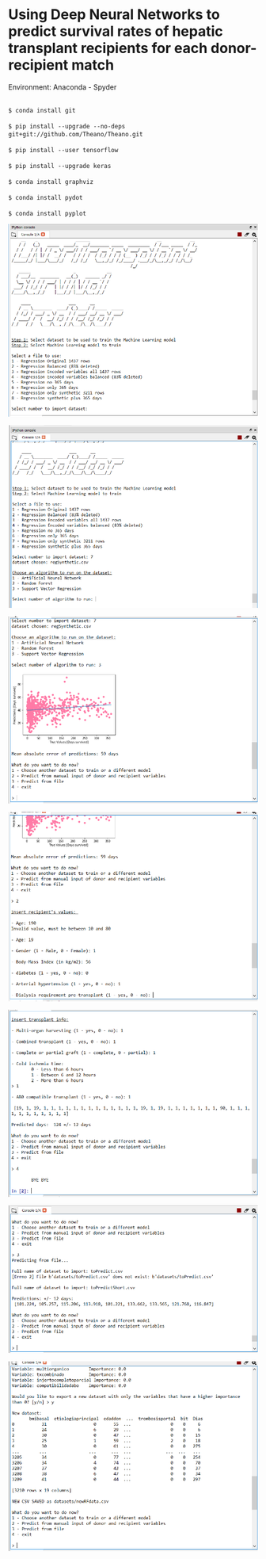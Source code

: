 # Using Deep Neural Networks to predict survival rates of hepatic transplant recipients for each donor-recipient match

Environment: Anaconda - Spyder

```shell

$ conda install git

$ pip install --upgrade --no-deps git+git://github.com/Theano/Theano.git

$ pip install --user tensorflow

$ pip install --upgrade keras

$ conda install graphviz

$ conda install pydot

$ conda install pyplot
```

![Screenshot](img/api1.PNG)

![Screenshot](img/api2.PNG)

![Screenshot](img/api4.PNG)

![Screenshot](img/api6.PNG)

![Screenshot](img/api7.PNG)

![Screenshot](img/predictFromFile.PNG)

![Screenshot](img/rfNewDataset.PNG)
